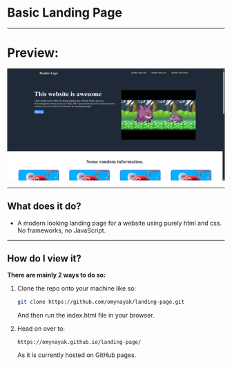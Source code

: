 # Basic Landing Page

---

# Preview:
![Screenshot](./screenshot.png)

---

## What does it do?

- A modern looking landing page for a website using purely html and css. No frameworks, no JavaScript.
---

## How do I view it?

__There are mainly 2 ways to do so:__

1. Clone the repo onto your machine like so:
    ``` bash
    git clone https://github.com/omynayak/landing-page.git
    ```
    And then run the index.html file in your browser.
3. Head on over to:
   
   ```
   https://omynayak.github.io/landing-page/
   ```
   As it is currently hosted on GitHub pages.
